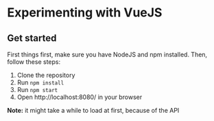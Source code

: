 # Experimenting with VueJS
## Get started
First things first, make sure you have NodeJS and npm installed. Then, follow these steps:

1. Clone the repository
2. Run `npm install`
3. Run `npm start`
4. Open http://localhost:8080/ in your browser

**Note:** it might take a while to load at first, because of the API
